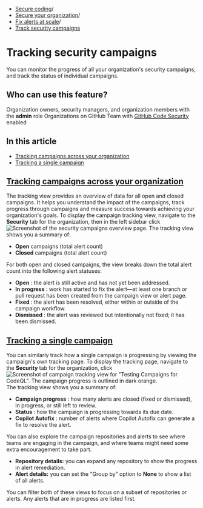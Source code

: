   * [Secure coding](https://docs.github.com/en/code-security "Secure coding")/
  * [Secure your organization](https://docs.github.com/en/code-security/securing-your-organization "Secure your organization")/
  * [Fix alerts at scale](https://docs.github.com/en/code-security/securing-your-organization/fixing-security-alerts-at-scale "Fix alerts at scale")/
  * [Track security campaigns](https://docs.github.com/en/code-security/securing-your-organization/fixing-security-alerts-at-scale/tracking-security-campaigns "Track security campaigns")


# Tracking security campaigns
You can monitor the progress of all your organization's security campaigns, and track the status of individual campaigns.
## Who can use this feature?
Organization owners, security managers, and organization members with the **admin** role
Organizations on GitHub Team with [GitHub Code Security](https://docs.github.com/en/get-started/learning-about-github/about-github-advanced-security) enabled
## In this article
  * [Tracking campaigns across your organization](https://docs.github.com/en/code-security/securing-your-organization/fixing-security-alerts-at-scale/tracking-security-campaigns#tracking-campaigns-across-your-organization)
  * [Tracking a single campaign](https://docs.github.com/en/code-security/securing-your-organization/fixing-security-alerts-at-scale/tracking-security-campaigns#tracking-a-single-campaign)


## [Tracking campaigns across your organization](https://docs.github.com/en/code-security/securing-your-organization/fixing-security-alerts-at-scale/tracking-security-campaigns#tracking-campaigns-across-your-organization)
The tracking view provides an overview of data for all open and closed campaigns. It helps you understand the impact of the campaigns, track progress through campaigns and measure success towards achieving your organization's goals.
To display the campaign tracking view, navigate to the **Security** tab for the organization, then in the left sidebar click 
![Screenshot of the security campaigns overview page.](https://docs.github.com/assets/cb-141992/images/help/security/security-campaigns-tracking-overview.png)
The tracking view shows you a summary of:
  * **Open** campaigns (total alert count)
  * **Closed** campaigns (total alert count)


For both open and closed campaigns, the view breaks down the total alert count into the following alert statuses:
  * **Open** : the alert is still active and has not yet been addressed.
  * **In progress** : work has started to fix the alert—at least one branch or pull request has been created from the campaign view or alert page.
  * **Fixed** : the alert has been resolved, either within or outside of the campaign workflow.
  * **Dismissed** : the alert was reviewed but intentionally not fixed; it has been dismissed.


## [Tracking a single campaign](https://docs.github.com/en/code-security/securing-your-organization/fixing-security-alerts-at-scale/tracking-security-campaigns#tracking-a-single-campaign)
You can similarly track how a single campaign is progressing by viewing the campaign's own tracking page.
To display the tracking page, navigate to the **Security** tab for the organization, click 
![Screenshot of campaign tracking view for "Testing Campaigns for CodeQL". The campaign progress is outlined in dark orange.](https://docs.github.com/assets/cb-204637/images/help/security/driver-sec-campaign-view.png)
The tracking view shows you a summary of:
  * **Campaign progress** : how many alerts are closed (fixed or dismissed), in progress, or still left to review.
  * **Status** : how the campaign is progressing towards its due date.
  * **Copilot Autofix** : number of alerts where Copilot Autofix can generate a fix to resolve the alert.


You can also explore the campaign repositories and alerts to see where teams are engaging in the campaign, and where teams might need some extra encouragement to take part.
  * **Repository details:** you can expand any repository to show the progress in alert remediation.
  * **Alert details:** you can set the "Group by" option to **None** to show a list of all alerts.


You can filter both of these views to focus on a subset of repositories or alerts. Any alerts that are in progress are listed first.
